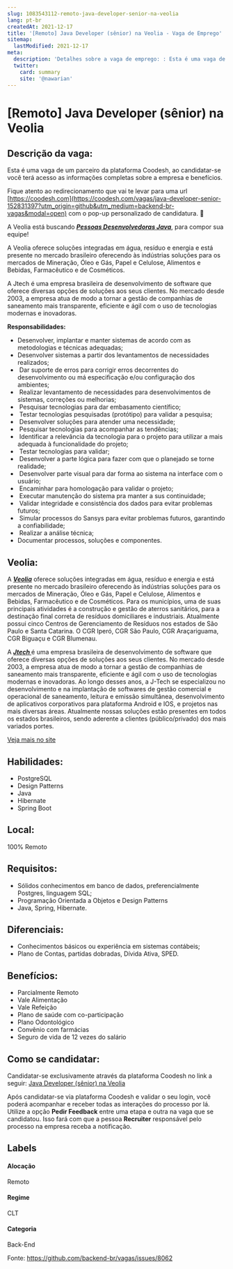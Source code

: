 ```yaml
---
slug: 1083543112-remoto-java-developer-senior-na-veolia
lang: pt-br
createdAt: 2021-12-17
title: '[Remoto] Java Developer (sênior) na Veolia - Vaga de Emprego'
sitemap:
  lastModified: 2021-12-17
meta:
  description: 'Detalhes sobre a vaga de emprego: : Esta é uma vaga de um parceiro da plataforma Coodesh, ao candidatar-se você terá acesso as informações completas sobre a empresa e benefícios.  Fique atento ao redirecionamento que vai te levar para uma url [https://coodesh.com](https://coodesh.com/vagas/java-developer-senior-152831397?utm_origin=github&utm_medium=backend-br-vagas&modal=open) com o pop-up personalizado de candidatura. 👋 <p>A Veolia está buscando <strong><em><ins>Pessoas Desenvolvedoras Java</ins></em></strong>, para compor sua equipe!</p> <p>A Veolia oferece soluções integradas em água, resíduo e energia e está presente no mercado brasileiro oferecendo às indústrias soluções para os mercados de Mineração, Óleo e Gás, Papel e Celulose, Alimentos e Bebidas, Farmacêutico e de Cosméticos.&nbsp;</p> <p>A Jtech é uma empresa brasileira de desenvolvimento de software que oferece diversas opções de soluções aos seus clientes. No mercado desde 2003, a empresa atua de modo a tornar a gestão de companhias de saneamento mais transparente, eficiente e ágil com o uso de tecnologias modernas e inovadoras.&nbsp;</p> <p><strong>Responsabilidades:</strong></p> <ul> <li>Desenvolver, implantar e manter sistemas de acordo com as metodologias e técnicas adequadas;</li> <li>Desenvolver sistemas a partir dos levantamentos de necessidades realizados;</li> <li>&nbsp;Dar suporte de erros para corrigir erros decorrentes do desenvolvimento ou má especificação e/ou configuração dos ambientes;</li> <li>&nbsp;Realizar levantamento de necessidades para desenvolvimentos de sistemas, correções ou melhorias;</li> <li>&nbsp;Pesquisar tecnologias para dar embasamento científico;</li> <li>&nbsp;Testar tecnologias pesquisadas (protótipo) para validar a pesquisa;</li> <li>&nbsp;Desenvolver soluções para atender uma necessidade;</li> <li>&nbsp;Pesquisar tecnologias para acompanhar as tendências;</li> <li>&nbsp;Identificar a relevância da tecnologia para o projeto para utilizar a mais adequada à funcionalidade do projeto;</li> <li>&nbsp;Testar tecnologias para validar;</li> <li>&nbsp;Desenvolver a parte lógica para fazer com que o planejado se torne realidade;</li> <li>&nbsp;Desenvolver parte visual para dar forma ao sistema na interface com o usuário;</li> <li>&nbsp;Encaminhar para homologação para validar o projeto;</li> <li>&nbsp;Executar manutenção do sistema pra manter a sus continuidade;</li> <li>&nbsp;Validar integridade e consistência dos dados para evitar problemas futuros;</li> <li>&nbsp;Simular processos do Sansys para evitar problemas futuros, garantindo a confiabilidade;</li> <li>&nbsp;Realizar a análise técnica;</li> <li>Documentar processos, soluções e componentes.</li> </ul>'
  twitter:
    card: summary
    site: '@nawarian'
---
```


# [Remoto] Java Developer (sênior) na Veolia

## Descrição da vaga: 
Esta é uma vaga de um parceiro da plataforma Coodesh, ao candidatar-se você terá acesso as informações completas sobre a empresa e benefícios.


Fique atento ao redirecionamento que vai te levar para uma url [https://coodesh.com](https://coodesh.com/vagas/java-developer-senior-152831397?utm_origin=github&utm_medium=backend-br-vagas&modal=open) com o pop-up personalizado de candidatura. 👋
<p>A Veolia está buscando <strong><em><ins>Pessoas Desenvolvedoras Java</ins></em></strong>, para compor sua equipe!</p>
<p>A Veolia oferece soluções integradas em água, resíduo e energia e está presente no mercado brasileiro oferecendo às indústrias soluções para os mercados de Mineração, Óleo e Gás, Papel e Celulose, Alimentos e Bebidas, Farmacêutico e de Cosméticos.&nbsp;</p>
<p>A Jtech é uma empresa brasileira de desenvolvimento de software que oferece diversas opções de soluções aos seus clientes. No mercado desde 2003, a empresa atua de modo a tornar a gestão de companhias de saneamento mais transparente, eficiente e ágil com o uso de tecnologias modernas e inovadoras.&nbsp;</p>
<p><strong>Responsabilidades:</strong></p>
<ul>
<li>Desenvolver, implantar e manter sistemas de acordo com as metodologias e técnicas adequadas;</li>
<li>Desenvolver sistemas a partir dos levantamentos de necessidades realizados;</li>
<li>&nbsp;Dar suporte de erros para corrigir erros decorrentes do desenvolvimento ou má especificação e/ou configuração dos ambientes;</li>
<li>&nbsp;Realizar levantamento de necessidades para desenvolvimentos de sistemas, correções ou melhorias;</li>
<li>&nbsp;Pesquisar tecnologias para dar embasamento científico;</li>
<li>&nbsp;Testar tecnologias pesquisadas (protótipo) para validar a pesquisa;</li>
<li>&nbsp;Desenvolver soluções para atender uma necessidade;</li>
<li>&nbsp;Pesquisar tecnologias para acompanhar as tendências;</li>
<li>&nbsp;Identificar a relevância da tecnologia para o projeto para utilizar a mais adequada à funcionalidade do projeto;</li>
<li>&nbsp;Testar tecnologias para validar;</li>
<li>&nbsp;Desenvolver a parte lógica para fazer com que o planejado se torne realidade;</li>
<li>&nbsp;Desenvolver parte visual para dar forma ao sistema na interface com o usuário;</li>
<li>&nbsp;Encaminhar para homologação para validar o projeto;</li>
<li>&nbsp;Executar manutenção do sistema pra manter a sus continuidade;</li>
<li>&nbsp;Validar integridade e consistência dos dados para evitar problemas futuros;</li>
<li>&nbsp;Simular processos do Sansys para evitar problemas futuros, garantindo a confiabilidade;</li>
<li>&nbsp;Realizar a análise técnica;</li>
<li>Documentar processos, soluções e componentes.</li>
</ul>

## Veolia: 
 <p>A <strong><em><ins>Veolia</ins></em></strong> oferece soluções integradas em água, resíduo e energia e está presente no mercado brasileiro oferecendo às indústrias soluções para os mercados de Mineração, Óleo e Gás, Papel e Celulose, Alimentos e Bebidas, Farmacêutico e de Cosméticos. Para os municípios, uma de suas principais atividades é a construção e gestão de aterros sanitários, para a destinação final correta de resíduos domiciliares e industriais. Atualmente possui cinco Centros de Gerenciamento de Resíduos nos estados de São Paulo e Santa Catarina. O CGR Iperó, CGR São Paulo, CGR Araçariguama, CGR Biguaçu e CGR Blumenau.</p>

<p>A <strong><em><ins>Jtech </ins></em></strong>é uma empresa brasileira de desenvolvimento de software que oferece diversas opções de soluções aos seus clientes. No mercado desde 2003, a empresa atua de modo a tornar a gestão de companhias de saneamento mais transparente, eficiente e ágil com o uso de tecnologias modernas e inovadoras. Ao longo desses anos, a J-Tech se especializou no desenvolvimento e na implantação de softwares de gestão comercial e operacional de saneamento, leitura e emissão simultânea, desenvolvimento de aplicativos corporativos para plataforma Android e IOS, e projetos nas mais diversas áreas. Atualmente nossas soluções estão presentes em todos os estados brasileiros, sendo aderente a clientes (público/privado) dos mais variados portes.</p><a href='https://coodesh.com/empresas/veolia'>Veja mais no site</a>

 ## Habilidades: 
 - PostgreSQL 
- Design Patterns 
- Java 
- Hibernate 
- Spring Boot
## Local: 
 100% Remoto
## Requisitos: 
 - Sólidos conhecimentos em banco de dados, preferencialmente Postgres, linguagem SQL; 
- Programação Orientada a Objetos e Design Patterns 
- Java, Spring, Hibernate.
## Diferenciais: 
 - Conhecimentos básicos ou experiência em sistemas contábeis; 
- Plano de Contas, partidas dobradas, Dívida Ativa, SPED.
## Benefícios: 
 - Parcialmente Remoto 
- Vale Alimentação 
- Vale Refeição 
- Plano de saúde com co-participação 
- Plano Odontológico 
- Convênio com farmácias 
- Seguro de vida de 12 vezes do salário
## Como se candidatar:
Candidatar-se exclusivamente através da plataforma Coodesh no link a seguir: [Java Developer (sênior) na Veolia](https://coodesh.com/vagas/java-developer-senior-152831397?utm_origin=github&utm_medium=backend-br-vagas&modal=open)


Após candidatar-se via plataforma Coodesh e validar o seu login, você poderá acompanhar e receber todas as interações do processo por lá. Utilize a opção **Pedir Feedback** entre uma etapa e outra na vaga que se candidatou. Isso fará com que a pessoa **Recruiter** responsável pelo processo na empresa receba a notificação.
## Labels
#### Alocação
Remoto
#### Regime
CLT
#### Categoria
Back-End

Fonte: https://github.com/backend-br/vagas/issues/8062